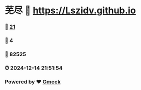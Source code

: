 # 芜尽 :link: https://Lszidv.github.io 
### :page_facing_up: [21](https://Lszidv.github.io/tag.html) 
### :speech_balloon: 4 
### :hibiscus: 82525 
### :alarm_clock: 2024-12-14 21:51:54 
### Powered by :heart: [Gmeek](https://github.com/Meekdai/Gmeek)
